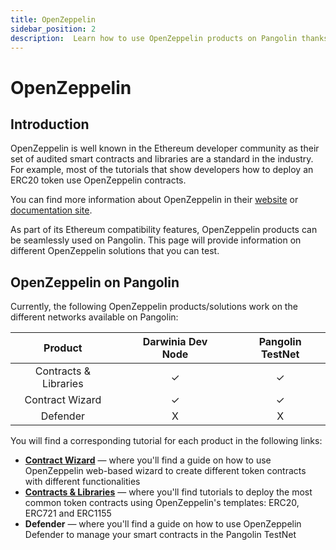 ```yaml
---
title: OpenZeppelin
sidebar_position: 2
description:  Learn how to use OpenZeppelin products on Pangolin thanks to its Ethereum compatibility features
---
```


# OpenZeppelin

## Introduction

OpenZeppelin is well known in the Ethereum developer community as their set of audited smart contracts and libraries are a standard in the industry. For example, most of the tutorials that show developers how to deploy an ERC20 token use OpenZeppelin contracts.

You can find more information about OpenZeppelin in their [website](https://openzeppelin.com/) or [documentation site](https://docs.openzeppelin.com/openzeppelin/).

As part of its Ethereum compatibility features, OpenZeppelin products can be seamlessly used on Pangolin. This page will provide information on different OpenZeppelin solutions that you can test.

## OpenZeppelin on Pangolin

Currently, the following OpenZeppelin products/solutions work on the different networks available on Pangolin:

|      **Product**      |     |**Darwinia Dev Node**|     |**Pangolin TestNet**|
| :-------------------: | :-: | :-----------------: | :-: | :--------------: |
| Contracts & Libraries |     |          ✓          |     |         ✓       |
|    Contract Wizard    |     |          ✓          |     |         ✓       |
|       Defender        |     |          X          |     |         X       |

You will find a corresponding tutorial for each product in the following links:

 - [**Contract Wizard**](../interact/oz-remix/#openzeppelin-contract-wizard) — where you'll find a guide on how to use OpenZeppelin web-based wizard to create different token contracts with different functionalities
 - [**Contracts & Libraries**](../interact/oz-remix/#deploying-openzeppelin-contracts-on-pangolin) — where you'll find tutorials to deploy the most common token contracts using OpenZeppelin's templates: ERC20, ERC721 and ERC1155
 - **Defender** — where you'll find a guide on how to use OpenZeppelin Defender to manage your smart contracts in the Pangolin TestNet

